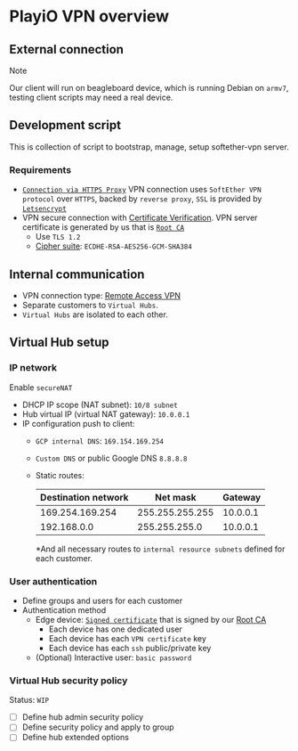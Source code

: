 # PlayiO VPN overview

## External connection

Note

Our client will run on beagleboard device, which is running Debian on `armv7`, testing client scripts may need a real device.

## Development script

This is collection of script to bootstrap, manage, setup softether-vpn server.

### Requirements

- [`Connection via HTTPS Proxy`](https://www.softether.org/4-docs/1-manual/4._SoftEther_VPN_Client_Manual/4.4_Making_Connection_to_VPN_Server#4.4.3_Connection_Via_HTTP_Proxy_Server) VPN connection uses `SoftEther VPN protocol` over `HTTPS`, backed by `reverse proxy`, `SSL` is provided by [`Letsencrypt`](https://letsencrypt.org/)
- VPN secure connection with [Certificate Verification](https://www.softether.org/4-docs/1-manual/4._SoftEther_VPN_Client_Manual/4.4_Making_Connection_to_VPN_Server#4.4.5_Server-Certificate_Verification). VPN server certificate is generated by us that is [`Root CA`](https://en.wikipedia.org/wiki/Root_certificate#targetText=In%20cryptography%20and%20computer%20security,public%20key%20infrastructure%20(PKI).)
  - Use `TLS 1.2`
  - [Cipher suite](https://en.wikipedia.org/wiki/Cipher_suite): `ECDHE-RSA-AES256-GCM-SHA384`

## Internal communication

- VPN connection type: [Remote Access VPN](https://www.softether.org/4-docs/1-manual/1._SoftEther_VPN_Overview/1.4_VPN_Processing_Principle_and_Communication_Method#1.4.7_Remote_Access_VPN)
- Separate customers to `Virtual Hubs`.
- `Virtual Hubs` are isolated to each other.

## Virtual Hub setup

### IP network

Enable `secureNAT`

- DHCP IP scope (NAT subnet): `10/8 subnet`
- Hub virtual IP (virtual NAT gateway): `10.0.0.1`
- IP configuration push to client:
  - `GCP internal DNS`: `169.154.169.254`
  - `Custom DNS` or public Google DNS `8.8.8.8`
  - Static routes:

    | Destination network | Net mask        | Gateway  |
    | ------------------- | --------------- | -------- |
    | 169.254.169.254     | 255.255.255.255 | 10.0.0.1 |
    | 192.168.0.0         | 255.255.255.0   | 10.0.0.1 |

    \*And all necessary routes to `internal resource subnets` defined for each customer.

### User authentication

- Define groups and users for each customer
- Authentication method
  - Edge device: [`Signed certificate`](https://www.softether.org/4-docs/1-manual/2._SoftEther_VPN_Essential_Architecture/2.2_User_Authentication#2.2.6_Signed_Certificate_Authentication) that is signed by our [Root CA](#external-connection)
    - Each device has one dedicated user
    - Each device has each `VPN certificate` key
    - Each device has each `ssh` public/private key
  - (Optional) Interactive user: `basic password`

### Virtual Hub security policy

Status: `WIP`

- [ ] Define hub admin security policy
- [ ] Define security policy and apply to group
- [ ] Define hub extended options
